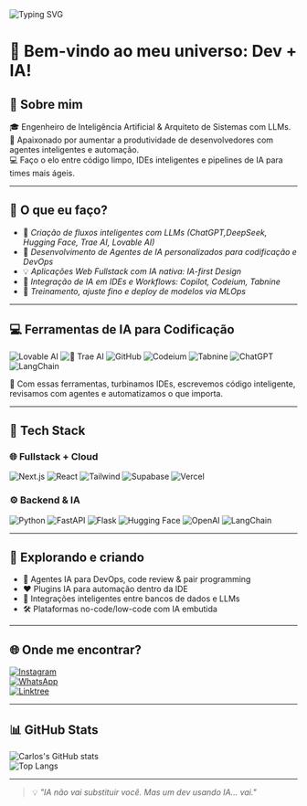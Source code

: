 <!-- Banner animado -->
<img src="https://readme-typing-svg.herokuapp.com?font=Fira+Code&size=22&pause=1000&color=00FACC&center=true&vCenter=true&width=600&lines=AI+Engineer+%7C+Boosting+Dev+Productivity+with+LLMs+%7C+Fullstack+Developer+%7C+Open+Source+Enthusiast" alt="Typing SVG" />

# 👋 Bem-vindo ao meu universo: Dev + IA!

## 🧠 Sobre mim

🎓 Engenheiro de Inteligência Artificial & Arquiteto de Sistemas com LLMs.  
🚀 Apaixonado por aumentar a produtividade de desenvolvedores com agentes inteligentes e automação.  
💻 Faço o elo entre código limpo, IDEs inteligentes e pipelines de IA para times mais ágeis.

---

## 🚀 O que eu faço?

- 🔧 *Criação de fluxos inteligentes com LLMs (ChatGPT,DeepSeek, Hugging Face, Trae AI, Lovable AI)*
- 🤖 *Desenvolvimento de Agentes de IA personalizados para codificação e DevOps*
- 💡 *Aplicações Web Fullstack com IA nativa: IA-first Design*
- 🧩 *Integração de IA em IDEs e Workflows: Copilot, Codeium, Tabnine*
- 🧠 *Treinamento, ajuste fino e deploy de modelos via MLOps*

---

## 💻 Ferramentas de IA para Codificação

![ Lovable AI](https://img.shields.io/badge/Lovable_AI-FFB3C1?style=flat-square&logo=❤️&logoColor=black)
![🤖 Trae AI](https://img.shields.io/badge/Trae_AI-FFDB58?style=flat-square&logo=android&logoColor=black)
![GitHub](https://img.shields.io/badge/GitHub-181717?style=flat-square&logo=github&logoColor=white)
![Codeium](https://img.shields.io/badge/Codeium-3B82F6?style=flat-square&logo=code&logoColor=white)
![Tabnine](https://img.shields.io/badge/Tabnine-6C33FF?style=flat-square&logo=tabnine&logoColor=white)
![ChatGPT](https://img.shields.io/badge/ChatGPT-74aa9c?style=flat-square&logo=openai&logoColor=white)
![LangChain](https://img.shields.io/badge/LangChain-000000?style=flat-square&logo=chainlink)

🧰 Com essas ferramentas, turbinamos IDEs, escrevemos código inteligente, revisamos com agentes e automatizamos o que importa.

---

## 🔧 Tech Stack

### 🌐 Fullstack + Cloud

![Next.js](https://img.shields.io/badge/-Next.js-black?style=flat-square&logo=nextdotjs)
![React](https://img.shields.io/badge/-React-black?style=flat-square&logo=react)
![Tailwind](https://img.shields.io/badge/-Tailwind_CSS-38B2AC?style=flat-square&logo=tailwind-css)
![Supabase](https://img.shields.io/badge/-Supabase-3ECF8E?style=flat-square&logo=supabase)
![Vercel](https://img.shields.io/badge/-Vercel-black?style=flat-square&logo=vercel)

### ⚙️ Backend & IA

![Python](https://img.shields.io/badge/-Python-black?style=flat-square&logo=python)
![FastAPI](https://img.shields.io/badge/-FastAPI-009688?style=flat-square&logo=fastapi)
![Flask](https://img.shields.io/badge/-Flask-black?style=flat-square&logo=flask)
![Hugging Face](https://img.shields.io/badge/-Hugging_Face-F9A03C?style=flat-square&logo=huggingface)
![OpenAI](https://img.shields.io/badge/-OpenAI-412991?style=flat-square&logo=openai)
![LangChain](https://img.shields.io/badge/-LangChain-black?style=flat-square&logo=chainlink)

---

## 🧪 Explorando e criando

- 🤖 Agentes IA para DevOps, code review & pair programming  
- ❤️ Plugins IA para automação dentro da IDE  
- 🔗 Integrações inteligentes entre bancos de dados e LLMs  
- 🛠️ Plataformas no-code/low-code com IA embutida

---

## 🌐 Onde me encontrar?

[![Instagram](https://img.shields.io/badge/@seu_usuario-E4405F?style=for-the-badge&logo=instagram&logoColor=white)](https://www.instagram.com/seu-usuario)  
[![WhatsApp](https://img.shields.io/badge/Chamar_no_WhatsApp-25D366?style=for-the-badge&logo=whatsapp&logoColor=white)](https://call.whatsapp.com/voice/+5527999990362)  
[![Linktree](https://img.shields.io/badge/Meus_Links-39E09B?style=for-the-badge&logo=linktree&logoColor=white)](https://linktr.ee/devnautcoder)

---

## 📊 GitHub Stats

![Carlos's GitHub stats](https://github-readme-stats.vercel.app/api?username=devnaut-coder&show_icons=true&theme=tokyonight)  
![Top Langs](https://github-readme-stats.vercel.app/api/top-langs/?username=devnaut-coder&layout=compact&theme=tokyonight)

---

> 💡 *"IA não vai substituir você. Mas um dev usando IA... vai."*